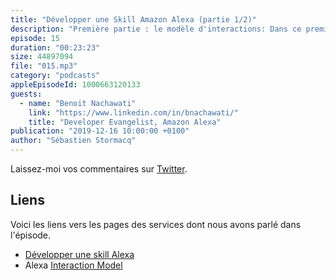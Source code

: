 ```yaml
---
title: "Développer une Skill Amazon Alexa (partie 1/2)"
description: "Première partie : le modèle d'interactions: Dans ce premier épisode, nous parlons de la création du modèle d'interactions."
episode: 15
duration: "00:23:23"
size: 44897094
file: "015.mp3"
category: "podcasts"
appleEpisodeId: 1000663120133
guests:
  - name: "Benoit Nachawati"
    link: "https://www.linkedin.com/in/bnachawati/"
    title: "Developer Evangelist, Amazon Alexa"
publication: "2019-12-16 10:00:00 +0100"
author: "Sébastien Stormacq"
---
```


Laissez-moi vos commentaires sur [Twitter](https://twitter.com/sebsto).

## Liens

Voici les liens vers les pages des services dont nous avons parlé dans l'épisode.

- [Développer une skill Alexa](https://developer.amazon.com/fr-FR/alexa/alexa-skills-kit/resources/training-resources)
- Alexa [Interaction Model](https://developer.amazon.com/docs/custom-skills/create-the-interaction-model-for-your-skill.html)